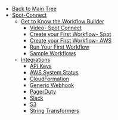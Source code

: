 <!-- Table of Contents -->

- <a href="/" class="sidebar-home"><i data-feather="arrow-left" class="sidebar-back-icon"></i>Back to Main Tree</a>
- [Spot-Connect](spot-connect/)
  - [Get to Know the Workflow Builder](spot-connect/get-to-know/)
    - [Video- Spot Connect](spot-connect/get-to-know/promo-video)
    - [Create your First Workflow- Spot](spot-connect/get-to-know/create-first-workflow-spot)
    - [Create your First Workflow- AWS](spot-connect/get-to-know/create-first-workflow-aws)
    - [Run Your First Workflow](spot-connect/get-to-know/run-first-workflow)
    - [Sample Workflows](spot-connect/get-to-know/quickstart-workflow-templates)
  - [Integrations](spot-connect/integrations/)
    - [API Keys](spot-connect/integrations/apikeys)
    - [AWS System Status](spot-connect/integrations/aws_system_status)
    - [CloudFormation](spot-connect/integrations/cloudformation)
    - [Generic Webhook](spot-connect/integrations/webhook)
    - [PagerDuty](spot-connect/integrations/pagerduty)
    - [Slack](spot-connect/integrations/slack)
    - [S3](spot-connect/integrations/s3)
    - [String Transformers](spot-connect/integrations/string_transformers)
